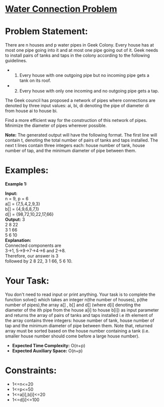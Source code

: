 # [Water Connection Problem]()
# Problem Statement:
There are n houses and p water pipes in Geek Colony. Every house has at most one pipe going into it and at most one pipe going out of it. Geek needs to install pairs of tanks and taps in the colony according to the following guidelines.  
- 1. Every house with one outgoing pipe but no incoming pipe gets a tank on its roof.
- 2. Every house with only one incoming and no outgoing pipe gets a tap.

The Geek council has proposed a network of pipes where connections are denoted by three input values: ai, bi, di denoting the pipe of diameter di from house ai to house bi.

Find a more efficient way for the construction of this network of pipes. Minimize the diameter of pipes wherever possible.

**Note:** The generated output will have the following format. The first line will contain t, denoting the total number of pairs of tanks and taps installed. The next t lines contain three integers each: house number of tank, house number of tap, and the minimum diameter of pipe between them.

# Examples:

**Example 1:**

**Input:**   
n = 9, p = 6          
a[] = {7,5,4,2,9,3}     
b[] = {4,9,6,8,7,1}             
d[] = {98,72,10,22,17,66}      
**Output:**
3    
2 8 22  
3 1 66  
5 6 10  
**Explanation:**        
Connected components are          
3->1, 5->9->7->4->6 and 2->8.          
Therefore, our answer is 3           
followed by 2 8 22, 3 1 66, 5 6 10.          
 

# Your Task:
You don't need to read input or print anything. Your task is to complete the function solve() which takes an integer n(the number of houses), p(the number of pipes),the array a[] , b[] and d[] (where d[i] denoting the diameter of the ith pipe from the house a[i] to house b[i]) as input parameter and returns the array of pairs of tanks and taps installed i.e ith element of the array contains three integers: house number of tank, house number of tap and the minimum diameter of pipe between them. Note that, returned array must be sorted based on the house number containing a tank (i.e. smaller house number should come before a large house number).

 

- **Expected Time Complexity:** O(n+p)
- **Expected Auxiliary Space:** O(n+p)

# Constraints:
- 1<=n<=20
- 1<=p<=50
- 1<=a[i],b[i]<=20
- 1<=d[i]<=100
